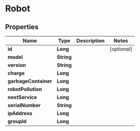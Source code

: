 # Robot

## Properties
Name | Type | Description | Notes
------------ | ------------- | ------------- | -------------
**id** | **Long** |  |  [optional]
**model** | **String** |  | 
**version** | **String** |  | 
**charge** | **Long** |  | 
**garbageContainer** | **Long** |  | 
**robotPollution** | **Long** |  | 
**nextService** | **Long** |  | 
**serialNumber** | **String** |  | 
**ipAddress** | **Long** |  | 
**groupId** | **Long** |  | 

